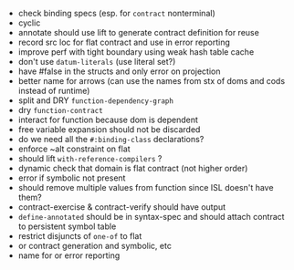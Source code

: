 * check binding specs (esp. for `contract` nonterminal)
* cyclic
* annotate should use lift to generate contract definition for reuse
* record src loc for flat contract and use in error reporting
* improve perf with tight boundary using weak hash table cache
* don't use `datum-literals` (use literal set?)
* have #false in the structs and only error on projection
* better name for arrows (can use the names from stx of doms and cods instead of runtime)
* split and DRY `function-dependency-graph`
* dry `function-contract`
* interact for function because dom is dependent
* free variable expansion should not be discarded
* do we need all the `#:binding-class` declarations?
* enforce ~alt constraint on flat
* should lift `with-reference-compilers` ?
* dynamic check that domain is flat contract (not higher order)
* error if symbolic not present
* should remove multiple values from function since ISL doesn't have them?
* contract-exercise & contract-verify should have output
* `define-annotated` should be in syntax-spec and should attach contract to persistent symbol table
* restrict disjuncts of `one-of` to flat
* or contract generation and symbolic, etc
* name for or error reporting
